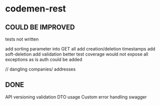 # codemen-rest

## COULD BE IMPROVED
tests not written

add sorting parameter into GET all
add creation/deletion timestamps
add soft-deletion
add validation
better test coverage
would not expose all exceptions as is
auth could be added

// dangling companies/ addresses

## DONE
API versioning
validation
DTO usage
Custom error handling
swagger